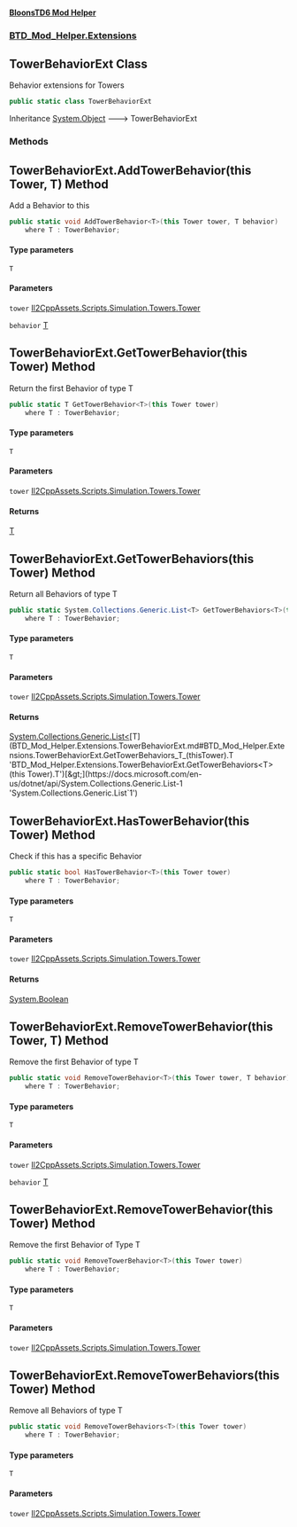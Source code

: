 #### [BloonsTD6 Mod Helper](README.md 'README')
### [BTD_Mod_Helper.Extensions](README.md#BTD_Mod_Helper.Extensions 'BTD_Mod_Helper.Extensions')

## TowerBehaviorExt Class

Behavior extensions for Towers

```csharp
public static class TowerBehaviorExt
```

Inheritance [System.Object](https://docs.microsoft.com/en-us/dotnet/api/System.Object 'System.Object') &#129106; TowerBehaviorExt
### Methods

<a name='BTD_Mod_Helper.Extensions.TowerBehaviorExt.AddTowerBehavior_T_(thisTower,T)'></a>

## TowerBehaviorExt.AddTowerBehavior<T>(this Tower, T) Method

Add a Behavior to this

```csharp
public static void AddTowerBehavior<T>(this Tower tower, T behavior)
    where T : TowerBehavior;
```
#### Type parameters

<a name='BTD_Mod_Helper.Extensions.TowerBehaviorExt.AddTowerBehavior_T_(thisTower,T).T'></a>

`T`
#### Parameters

<a name='BTD_Mod_Helper.Extensions.TowerBehaviorExt.AddTowerBehavior_T_(thisTower,T).tower'></a>

`tower` [Il2CppAssets.Scripts.Simulation.Towers.Tower](https://docs.microsoft.com/en-us/dotnet/api/Il2CppAssets.Scripts.Simulation.Towers.Tower 'Il2CppAssets.Scripts.Simulation.Towers.Tower')

<a name='BTD_Mod_Helper.Extensions.TowerBehaviorExt.AddTowerBehavior_T_(thisTower,T).behavior'></a>

`behavior` [T](BTD_Mod_Helper.Extensions.TowerBehaviorExt.md#BTD_Mod_Helper.Extensions.TowerBehaviorExt.AddTowerBehavior_T_(thisTower,T).T 'BTD_Mod_Helper.Extensions.TowerBehaviorExt.AddTowerBehavior<T>(this Tower, T).T')

<a name='BTD_Mod_Helper.Extensions.TowerBehaviorExt.GetTowerBehavior_T_(thisTower)'></a>

## TowerBehaviorExt.GetTowerBehavior<T>(this Tower) Method

Return the first Behavior of type T

```csharp
public static T GetTowerBehavior<T>(this Tower tower)
    where T : TowerBehavior;
```
#### Type parameters

<a name='BTD_Mod_Helper.Extensions.TowerBehaviorExt.GetTowerBehavior_T_(thisTower).T'></a>

`T`
#### Parameters

<a name='BTD_Mod_Helper.Extensions.TowerBehaviorExt.GetTowerBehavior_T_(thisTower).tower'></a>

`tower` [Il2CppAssets.Scripts.Simulation.Towers.Tower](https://docs.microsoft.com/en-us/dotnet/api/Il2CppAssets.Scripts.Simulation.Towers.Tower 'Il2CppAssets.Scripts.Simulation.Towers.Tower')

#### Returns
[T](BTD_Mod_Helper.Extensions.TowerBehaviorExt.md#BTD_Mod_Helper.Extensions.TowerBehaviorExt.GetTowerBehavior_T_(thisTower).T 'BTD_Mod_Helper.Extensions.TowerBehaviorExt.GetTowerBehavior<T>(this Tower).T')

<a name='BTD_Mod_Helper.Extensions.TowerBehaviorExt.GetTowerBehaviors_T_(thisTower)'></a>

## TowerBehaviorExt.GetTowerBehaviors<T>(this Tower) Method

Return all Behaviors of type T

```csharp
public static System.Collections.Generic.List<T> GetTowerBehaviors<T>(this Tower tower)
    where T : TowerBehavior;
```
#### Type parameters

<a name='BTD_Mod_Helper.Extensions.TowerBehaviorExt.GetTowerBehaviors_T_(thisTower).T'></a>

`T`
#### Parameters

<a name='BTD_Mod_Helper.Extensions.TowerBehaviorExt.GetTowerBehaviors_T_(thisTower).tower'></a>

`tower` [Il2CppAssets.Scripts.Simulation.Towers.Tower](https://docs.microsoft.com/en-us/dotnet/api/Il2CppAssets.Scripts.Simulation.Towers.Tower 'Il2CppAssets.Scripts.Simulation.Towers.Tower')

#### Returns
[System.Collections.Generic.List&lt;](https://docs.microsoft.com/en-us/dotnet/api/System.Collections.Generic.List-1 'System.Collections.Generic.List`1')[T](BTD_Mod_Helper.Extensions.TowerBehaviorExt.md#BTD_Mod_Helper.Extensions.TowerBehaviorExt.GetTowerBehaviors_T_(thisTower).T 'BTD_Mod_Helper.Extensions.TowerBehaviorExt.GetTowerBehaviors<T>(this Tower).T')[&gt;](https://docs.microsoft.com/en-us/dotnet/api/System.Collections.Generic.List-1 'System.Collections.Generic.List`1')

<a name='BTD_Mod_Helper.Extensions.TowerBehaviorExt.HasTowerBehavior_T_(thisTower)'></a>

## TowerBehaviorExt.HasTowerBehavior<T>(this Tower) Method

Check if this has a specific Behavior

```csharp
public static bool HasTowerBehavior<T>(this Tower tower)
    where T : TowerBehavior;
```
#### Type parameters

<a name='BTD_Mod_Helper.Extensions.TowerBehaviorExt.HasTowerBehavior_T_(thisTower).T'></a>

`T`
#### Parameters

<a name='BTD_Mod_Helper.Extensions.TowerBehaviorExt.HasTowerBehavior_T_(thisTower).tower'></a>

`tower` [Il2CppAssets.Scripts.Simulation.Towers.Tower](https://docs.microsoft.com/en-us/dotnet/api/Il2CppAssets.Scripts.Simulation.Towers.Tower 'Il2CppAssets.Scripts.Simulation.Towers.Tower')

#### Returns
[System.Boolean](https://docs.microsoft.com/en-us/dotnet/api/System.Boolean 'System.Boolean')

<a name='BTD_Mod_Helper.Extensions.TowerBehaviorExt.RemoveTowerBehavior_T_(thisTower,T)'></a>

## TowerBehaviorExt.RemoveTowerBehavior<T>(this Tower, T) Method

Remove the first Behavior of type T

```csharp
public static void RemoveTowerBehavior<T>(this Tower tower, T behavior)
    where T : TowerBehavior;
```
#### Type parameters

<a name='BTD_Mod_Helper.Extensions.TowerBehaviorExt.RemoveTowerBehavior_T_(thisTower,T).T'></a>

`T`
#### Parameters

<a name='BTD_Mod_Helper.Extensions.TowerBehaviorExt.RemoveTowerBehavior_T_(thisTower,T).tower'></a>

`tower` [Il2CppAssets.Scripts.Simulation.Towers.Tower](https://docs.microsoft.com/en-us/dotnet/api/Il2CppAssets.Scripts.Simulation.Towers.Tower 'Il2CppAssets.Scripts.Simulation.Towers.Tower')

<a name='BTD_Mod_Helper.Extensions.TowerBehaviorExt.RemoveTowerBehavior_T_(thisTower,T).behavior'></a>

`behavior` [T](BTD_Mod_Helper.Extensions.TowerBehaviorExt.md#BTD_Mod_Helper.Extensions.TowerBehaviorExt.RemoveTowerBehavior_T_(thisTower,T).T 'BTD_Mod_Helper.Extensions.TowerBehaviorExt.RemoveTowerBehavior<T>(this Tower, T).T')

<a name='BTD_Mod_Helper.Extensions.TowerBehaviorExt.RemoveTowerBehavior_T_(thisTower)'></a>

## TowerBehaviorExt.RemoveTowerBehavior<T>(this Tower) Method

Remove the first Behavior of Type T

```csharp
public static void RemoveTowerBehavior<T>(this Tower tower)
    where T : TowerBehavior;
```
#### Type parameters

<a name='BTD_Mod_Helper.Extensions.TowerBehaviorExt.RemoveTowerBehavior_T_(thisTower).T'></a>

`T`
#### Parameters

<a name='BTD_Mod_Helper.Extensions.TowerBehaviorExt.RemoveTowerBehavior_T_(thisTower).tower'></a>

`tower` [Il2CppAssets.Scripts.Simulation.Towers.Tower](https://docs.microsoft.com/en-us/dotnet/api/Il2CppAssets.Scripts.Simulation.Towers.Tower 'Il2CppAssets.Scripts.Simulation.Towers.Tower')

<a name='BTD_Mod_Helper.Extensions.TowerBehaviorExt.RemoveTowerBehaviors_T_(thisTower)'></a>

## TowerBehaviorExt.RemoveTowerBehaviors<T>(this Tower) Method

Remove all Behaviors of type T

```csharp
public static void RemoveTowerBehaviors<T>(this Tower tower)
    where T : TowerBehavior;
```
#### Type parameters

<a name='BTD_Mod_Helper.Extensions.TowerBehaviorExt.RemoveTowerBehaviors_T_(thisTower).T'></a>

`T`
#### Parameters

<a name='BTD_Mod_Helper.Extensions.TowerBehaviorExt.RemoveTowerBehaviors_T_(thisTower).tower'></a>

`tower` [Il2CppAssets.Scripts.Simulation.Towers.Tower](https://docs.microsoft.com/en-us/dotnet/api/Il2CppAssets.Scripts.Simulation.Towers.Tower 'Il2CppAssets.Scripts.Simulation.Towers.Tower')